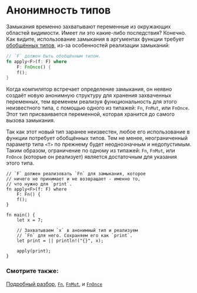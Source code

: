 # Анонимность типов

Замыкания временно захватывают переменные из окружающих областей видимости. Имеет ли это какие-либо последствия? Конечно. Как видите, использование замыкания в аргументах функции требует [обобщённых типов](generics.html), из-за особенностей реализации замыканий:

```rust
// `F` должен быть обобщённым типом.
fn apply<F>(f: F) where
    F: FnOnce() {
    f();
}
```

Когда компилятор встречает определение замыкания, он неявно создаёт новую анонимную структуру для хранения захваченных переменных, тем временем реализуя функциональность для этого неизвестного типа, с помощью одного из типажей: `Fn`, `FnMut`, или `FnOnce`. Этот тип присваивается переменной, которая хранится до самого вызова замыкания.

Так как этот новый тип заранее неизвестен, любое его использование в функции потребует обобщённых типов. Тем не менее, неограниченный параметр типа `<T>` по прежнему будет неоднозначным и недопустимым. Таким образом, ограничение по одному из типажей: `Fn`, `FnMut`, или `FnOnce` (которые он реализует) является достаточным для указания этого типа.

```rust,editable
// `F` должен реализовать `Fn` для замыкания, которое
// ничего не принимает и не возвращает - именно то,
// что нужно для `print`.
fn apply<F>(f: F) where
    F: Fn() {
    f();
}

fn main() {
    let x = 7;

    // Захватываем `x` в анонимный тип и реализуем
    // `Fn` для него. Сохраняем его как `print`.
    let print = || println!("{}", x);

    apply(print);
}
```

### Смотрите также:

[Подробный разбор](https://huonw.github.io/blog/2015/05/finding-closure-in-rust/), [`Fn`](https://doc.rust-lang.org/std/ops/trait.Fn.html), [`FnMut`](https://doc.rust-lang.org/std/ops/trait.FnMut.html), и [`FnOnce`](https://doc.rust-lang.org/std/ops/trait.FnOnce.html)

